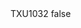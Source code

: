 <?xml version="1.0" encoding="UTF-8"?>
<CustomMetadata xmlns="http://soap.sforce.com/2006/04/metadata">
    <label>TXU1032</label>
    <protected>false</protected>
</CustomMetadata>
